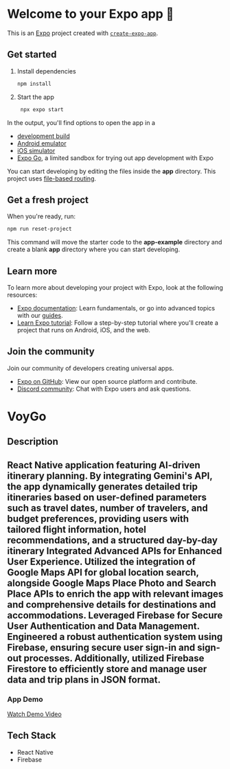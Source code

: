# Welcome to your Expo app 👋

This is an [Expo](https://expo.dev) project created with [`create-expo-app`](https://www.npmjs.com/package/create-expo-app).

## Get started

1. Install dependencies

   ```bash
   npm install
   ```

2. Start the app

   ```bash
    npx expo start
   ```

In the output, you'll find options to open the app in a

- [development build](https://docs.expo.dev/develop/development-builds/introduction/)
- [Android emulator](https://docs.expo.dev/workflow/android-studio-emulator/)
- [iOS simulator](https://docs.expo.dev/workflow/ios-simulator/)
- [Expo Go](https://expo.dev/go), a limited sandbox for trying out app development with Expo

You can start developing by editing the files inside the **app** directory. This project uses [file-based routing](https://docs.expo.dev/router/introduction).

## Get a fresh project

When you're ready, run:

```bash
npm run reset-project
```

This command will move the starter code to the **app-example** directory and create a blank **app** directory where you can start developing.

## Learn more

To learn more about developing your project with Expo, look at the following resources:

- [Expo documentation](https://docs.expo.dev/): Learn fundamentals, or go into advanced topics with our [guides](https://docs.expo.dev/guides).
- [Learn Expo tutorial](https://docs.expo.dev/tutorial/introduction/): Follow a step-by-step tutorial where you'll create a project that runs on Android, iOS, and the web.

## Join the community

Join our community of developers creating universal apps.

- [Expo on GitHub](https://github.com/expo/expo): View our open source platform and contribute.
- [Discord community](https://chat.expo.dev): Chat with Expo users and ask questions.

# VoyGo

## Description
React Native application featuring AI-driven itinerary planning. 
By integrating Gemini's API, the app dynamically generates detailed trip itineraries based on user-defined 
parameters such as travel dates, number of travelers, and budget preferences, providing users with tailored flight 
information, hotel recommendations, and a structured day-by-day itinerary
 Integrated Advanced APIs for Enhanced User Experience. Utilized the integration of Google Maps API for 
global location search, alongside Google Maps Place Photo and Search Place APIs to enrich the app with relevant 
images and comprehensive details for destinations and accommodations.
 Leveraged Firebase for Secure User Authentication and Data Management. Engineered a robust 
authentication system using Firebase, ensuring secure user sign-in and sign-out processes. Additionally, utilized 
Firebase Firestore to efficiently store and manage user data and trip plans in JSON format.
---

### App Demo

[Watch Demo Video](https://drive.google.com/file/d/1Wv5vI752lP214OCWeCW3HMRqcSWNiW_S/view?usp=sharing)

## Tech Stack
- React Native
- Firebase



